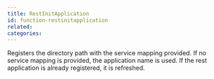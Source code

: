 ```yaml
---
title: RestInitApplication
id: function-restinitapplication
related:
categories:
---
```


Registers the directory path with the service mapping provided.
		If no service mapping is provided, the application name is used.
		If the rest application is already registered, it is refreshed.